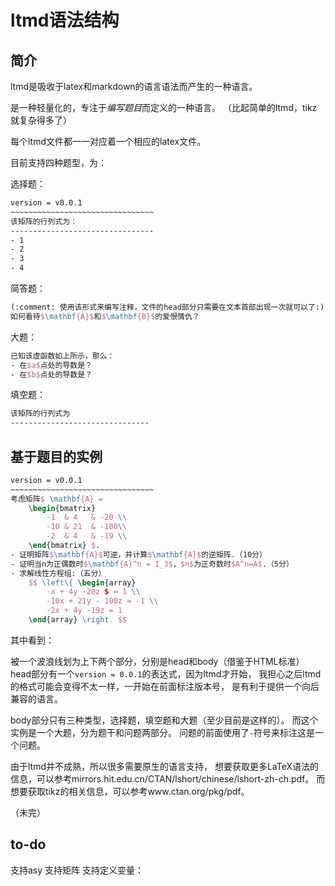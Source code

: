 ltmd语法结构
================================
简介
--------------------------------
ltmd是吸收于latex和markdown的语言语法而产生的一种语言。

是一种轻量化的，专注于*编写题目*而定义的一种语言。
（比起简单的ltmd，tikz就复杂得多了）

每个ltmd文件都一一对应着一个相应的latex文件。

目前支持四种题型，为：

选择题：
``` latex
version = v0.0.1
~~~~~~~~~~~~~~~~~~~~~~~~~~~~~~~~
该矩阵的行列式为：
--------------------------------
- 1
- 2
- 3
- 4
```

简答题：
``` latex
(:comment: 使用该形式来编写注释，文件的head部分只需要在文本首部出现一次就可以了:)
如何看待$\mathbf{A}$和$\mathbf{B}$的爱恨情仇？
```

大题：
``` latex
已知该虚函数如上所示，那么：
- 在$a$点处的导数是？
- 在$b$点处的导数是？
```

填空题：
``` latex
该矩阵的行列式为
-------------------------------
```

基于题目的实例
-------------------------------
``` latex
version = v0.0.1
~~~~~~~~~~~~~~~~~~~~~~~~~~~~~~~~
考虑矩阵$ \mathbf{A} =
	\begin{bmatrix}
		-1  & 4   & -20 \\
		-10 & 21  & -100\\
		-2  & 4   & -19 \\
	\end{bmatrix} $.
- 证明矩阵$\mathbf{A}$可逆，并计算$\mathbf{A}$的逆矩阵.（10分）
- 证明当n为正偶数时$\mathbf{A}^n = I_3$，$n$为正奇数时$A^n=A$.（5分）
- 求解线性方程组:（五分）
	$$ \left\{ \begin{array}
		-x + 4y -20z $ = 1 \\
		-10x + 21y - 100z = -1 \\
		-2x + 4y -19z = 1
	\end{array} \right. $$
```
其中看到：

被一个波浪线划为上下两个部分，分别是head和body（借鉴于HTML标准）
head部分有一个`version = 0.0.1`的表达式，因为ltmd才开始，
我担心之后ltmd的格式可能会变得不太一样，一开始在前面标注版本号，
是有利于提供一个向后兼容的语言。

body部分只有三种类型，选择题，填空题和大题（至少目前是这样的）。
而这个实例是一个大题，分为题干和问题两部分。
问题的前面使用了`-`符号来标注这是一个问题。

由于ltmd并不成熟，所以很多需要原生的语言支持，
想要获取更多LaTeX语法的信息，可以参考mirrors.hit.edu.cn/CTAN/lshort/chinese/lshort-zh-ch.pdf。
而想要获取tikz的相关信息，可以参考www.ctan.org/pkg/pdf。

（未完）

to-do
-------------------------------
支持asy
支持矩阵
支持定义变量：

